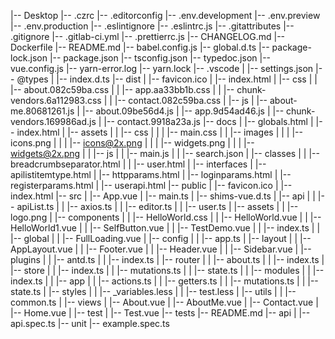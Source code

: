 |-- Desktop
    |-- .czrc
    |-- .editorconfig
    |-- .env.development
    |-- .env.preview
    |-- .env.production
    |-- .eslintignore
    |-- .eslintrc.js
    |-- .gitattributes
    |-- .gitignore
    |-- .gitlab-ci.yml
    |-- .prettierrc.js
    |-- CHANGELOG.md
    |-- Dockerfile
    |-- README.md
    |-- babel.config.js
    |-- global.d.ts
    |-- package-lock.json
    |-- package.json
    |-- tsconfig.json
    |-- typedoc.json
    |-- vue.config.js
    |-- yarn-error.log
    |-- yarn.lock
    |-- .vscode
    |   |-- settings.json
    |-- @types
    |   |-- index.d.ts
    |-- dist
    |   |-- favicon.ico
    |   |-- index.html
    |   |-- css
    |   |   |-- about.082c59ba.css
    |   |   |-- app.aa33bb1b.css
    |   |   |-- chunk-vendors.6a112983.css
    |   |   |-- contact.082c59ba.css
    |   |-- js
    |       |-- about-me.80681261.js
    |       |-- about.09be56d4.js
    |       |-- app.9d54ad46.js
    |       |-- chunk-vendors.169986ad.js
    |       |-- contact.9918a23a.js
    |-- docs
    |   |-- globals.html
    |   |-- index.html
    |   |-- assets
    |   |   |-- css
    |   |   |   |-- main.css
    |   |   |-- images
    |   |   |   |-- icons.png
    |   |   |   |-- icons@2x.png
    |   |   |   |-- widgets.png
    |   |   |   |-- widgets@2x.png
    |   |   |-- js
    |   |       |-- main.js
    |   |       |-- search.json
    |   |-- classes
    |   |   |-- breadcrumbseparator.html
    |   |   |-- user.html
    |   |-- interfaces
    |       |-- apilistitemtype.html
    |       |-- httpparams.html
    |       |-- loginparams.html
    |       |-- registerparams.html
    |       |-- userapi.html
    |-- public
    |   |-- favicon.ico
    |   |-- index.html
    |-- src
    |   |-- App.vue
    |   |-- main.ts
    |   |-- shims-vue.d.ts
    |   |-- api
    |   |   |-- apiList.ts
    |   |   |-- axios.ts
    |   |   |-- editor.ts
    |   |   |-- user.ts
    |   |-- assets
    |   |   |-- logo.png
    |   |-- components
    |   |   |-- HelloWorld.css
    |   |   |-- HelloWorld.vue
    |   |   |-- HelloWorld1.vue
    |   |   |-- SelfButton.vue
    |   |   |-- TestDemo.vue
    |   |   |-- index.ts
    |   |   |-- global
    |   |       |-- FullLoading.vue
    |   |-- config
    |   |   |-- app.ts
    |   |-- layout
    |   |   |-- AppLayout.vue
    |   |   |-- Footer.vue
    |   |   |-- Header.vue
    |   |   |-- Sidebar.vue
    |   |-- plugins
    |   |   |-- antd.ts
    |   |   |-- index.ts
    |   |-- router
    |   |   |-- about.ts
    |   |   |-- index.ts
    |   |-- store
    |   |   |-- index.ts
    |   |   |-- mutations.ts
    |   |   |-- state.ts
    |   |   |-- modules
    |   |       |-- index.ts
    |   |       |-- app
    |   |           |-- actions.ts
    |   |           |-- getters.ts
    |   |           |-- mutations.ts
    |   |           |-- state.ts
    |   |-- styles
    |   |   |-- _variables.less
    |   |   |-- test.less
    |   |-- utils
    |   |   |-- common.ts
    |   |-- views
    |       |-- About.vue
    |       |-- AboutMe.vue
    |       |-- Contact.vue
    |       |-- Home.vue
    |       |-- test
    |           |-- Test.vue
    |-- tests
        |-- README.md
        |-- api
        |   |-- api.spec.ts
        |-- unit
            |-- example.spec.ts
